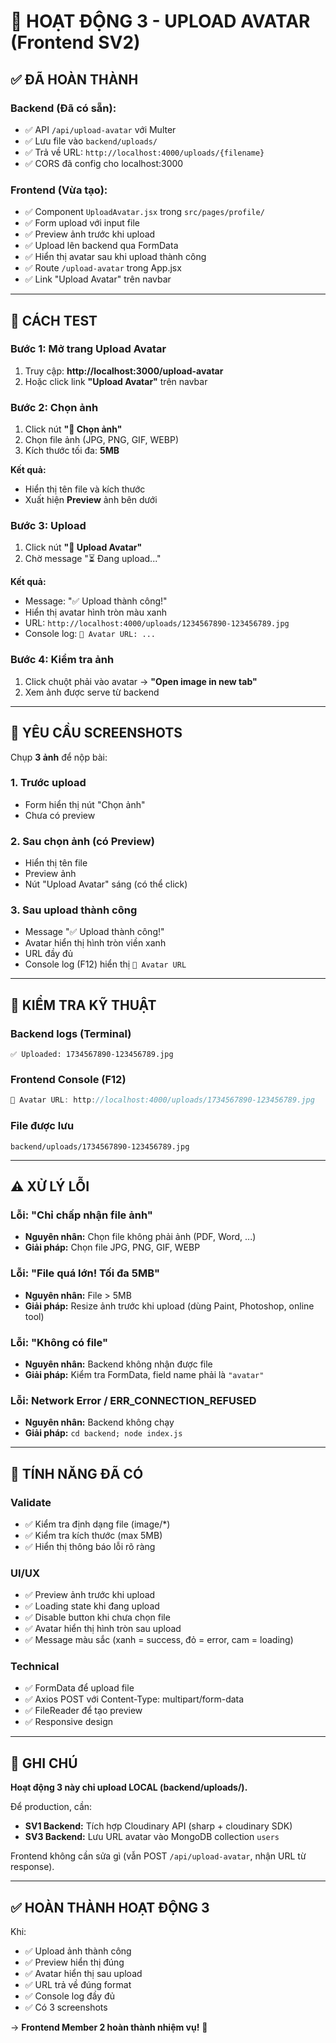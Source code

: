 # 📸 HOẠT ĐỘNG 3 - UPLOAD AVATAR (Frontend SV2)

## ✅ ĐÃ HOÀN THÀNH

### Backend (Đã có sẵn):
- ✅ API `/api/upload-avatar` với Multer
- ✅ Lưu file vào `backend/uploads/`
- ✅ Trả về URL: `http://localhost:4000/uploads/{filename}`
- ✅ CORS đã config cho localhost:3000

### Frontend (Vừa tạo):
- ✅ Component `UploadAvatar.jsx` trong `src/pages/profile/`
- ✅ Form upload với input file
- ✅ Preview ảnh trước khi upload
- ✅ Upload lên backend qua FormData
- ✅ Hiển thị avatar sau khi upload thành công
- ✅ Route `/upload-avatar` trong App.jsx
- ✅ Link "Upload Avatar" trên navbar

---

## 🎯 CÁCH TEST

### Bước 1: Mở trang Upload Avatar
1. Truy cập: **http://localhost:3000/upload-avatar**
2. Hoặc click link **"Upload Avatar"** trên navbar

### Bước 2: Chọn ảnh
1. Click nút **"📁 Chọn ảnh"**
2. Chọn file ảnh (JPG, PNG, GIF, WEBP)
3. Kích thước tối đa: **5MB**

**Kết quả:**
- Hiển thị tên file và kích thước
- Xuất hiện **Preview** ảnh bên dưới

### Bước 3: Upload
1. Click nút **"🚀 Upload Avatar"**
2. Chờ message "⏳ Đang upload..."

**Kết quả:**
- Message: "✅ Upload thành công!"
- Hiển thị avatar hình tròn màu xanh
- URL: `http://localhost:4000/uploads/1234567890-123456789.jpg`
- Console log: `📸 Avatar URL: ...`

### Bước 4: Kiểm tra ảnh
1. Click chuột phải vào avatar → **"Open image in new tab"**
2. Xem ảnh được serve từ backend

---

## 📸 YÊU CẦU SCREENSHOTS

Chụp **3 ảnh** để nộp bài:

### 1. **Trước upload**
- Form hiển thị nút "Chọn ảnh"
- Chưa có preview

### 2. **Sau chọn ảnh (có Preview)**
- Hiển thị tên file
- Preview ảnh
- Nút "Upload Avatar" sáng (có thể click)

### 3. **Sau upload thành công**
- Message "✅ Upload thành công!"
- Avatar hiển thị hình tròn viền xanh
- URL đầy đủ
- Console log (F12) hiển thị `📸 Avatar URL`

---

## 🔧 KIỂM TRA KỸ THUẬT

### Backend logs (Terminal)
```
✅ Uploaded: 1734567890-123456789.jpg
```

### Frontend Console (F12)
```javascript
📸 Avatar URL: http://localhost:4000/uploads/1734567890-123456789.jpg
```

### File được lưu
```
backend/uploads/1734567890-123456789.jpg
```

---

## ⚠️ XỬ LÝ LỖI

### Lỗi: "Chỉ chấp nhận file ảnh"
- **Nguyên nhân:** Chọn file không phải ảnh (PDF, Word, ...)
- **Giải pháp:** Chọn file JPG, PNG, GIF, WEBP

### Lỗi: "File quá lớn! Tối đa 5MB"
- **Nguyên nhân:** File > 5MB
- **Giải pháp:** Resize ảnh trước khi upload (dùng Paint, Photoshop, online tool)

### Lỗi: "Không có file"
- **Nguyên nhân:** Backend không nhận được file
- **Giải pháp:** Kiểm tra FormData, field name phải là `"avatar"`

### Lỗi: Network Error / ERR_CONNECTION_REFUSED
- **Nguyên nhân:** Backend không chạy
- **Giải pháp:** `cd backend; node index.js`

---

## 🚀 TÍNH NĂNG ĐÃ CÓ

### Validate
- ✅ Kiểm tra định dạng file (image/*)
- ✅ Kiểm tra kích thước (max 5MB)
- ✅ Hiển thị thông báo lỗi rõ ràng

### UI/UX
- ✅ Preview ảnh trước khi upload
- ✅ Loading state khi đang upload
- ✅ Disable button khi chưa chọn file
- ✅ Avatar hiển thị hình tròn sau upload
- ✅ Message màu sắc (xanh = success, đỏ = error, cam = loading)

### Technical
- ✅ FormData để upload file
- ✅ Axios POST với Content-Type: multipart/form-data
- ✅ FileReader để tạo preview
- ✅ Responsive design

---

## 📝 GHI CHÚ

**Hoạt động 3 này chỉ upload LOCAL (backend/uploads/).**

Để production, cần:
- **SV1 Backend:** Tích hợp Cloudinary API (sharp + cloudinary SDK)
- **SV3 Backend:** Lưu URL avatar vào MongoDB collection `users`

Frontend không cần sửa gì (vẫn POST `/api/upload-avatar`, nhận URL từ response).

---

## ✅ HOÀN THÀNH HOẠT ĐỘNG 3

Khi:
- ✅ Upload ảnh thành công
- ✅ Preview hiển thị đúng
- ✅ Avatar hiển thị sau upload
- ✅ URL trả về đúng format
- ✅ Console log đầy đủ
- ✅ Có 3 screenshots

→ **Frontend Member 2 hoàn thành nhiệm vụ!** 🎉
